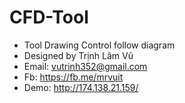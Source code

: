 # CFD-Tool
 * Tool Drawing Control follow diagram
 * Designed by Trịnh Lâm Vũ
 * Email: vutrinh352@gmail.com
 * Fb: https://fb.me/mrvuit
 * Demo: http://174.138.21.159/